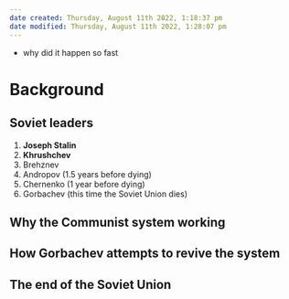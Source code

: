 ```yaml
---
date created: Thursday, August 11th 2022, 1:18:37 pm
date modified: Thursday, August 11th 2022, 1:28:07 pm
---
```

- why did it happen so fast

# Background

## Soviet leaders

1. **Joseph Stalin**
2. **Khrushchev**
3. Brehznev
4. Andropov (1.5 years before dying)
5. Chernenko (1 year before dying)
6. Gorbachev (this time the Soviet Union dies)

## Why the Communist system working

## How Gorbachev attempts to revive the system

## The end of the Soviet Union